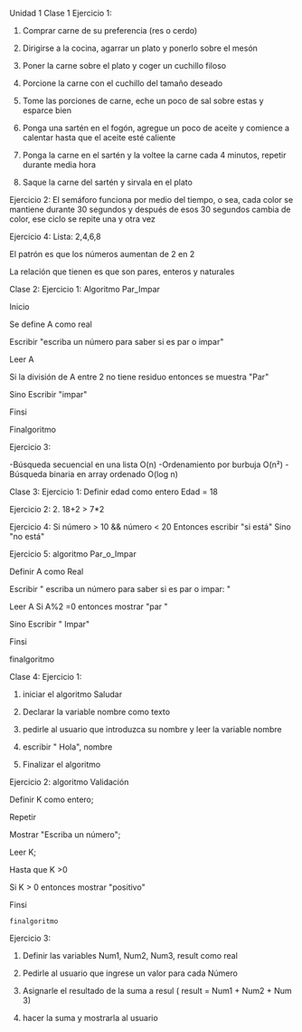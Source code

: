 Unidad 1
Clase 1 
Ejercicio 1:
1. Comprar carne de su preferencia (res o cerdo)

2. Dirigirse a la cocina, agarrar un plato y ponerlo sobre el mesón 

3. Poner la carne sobre el plato y coger un cuchillo filoso

4. Porcione la carne con el cuchillo del tamaño deseado 

5. Tome las porciones de carne, eche un poco de sal sobre estas y esparce bien

6. Ponga una sartén en el fogón, agregue un poco de aceite y comience a calentar hasta que el aceite esté caliente 

7. Ponga la carne en el sartén y la voltee la carne cada 4 minutos, repetir durante media hora

8. Saque la carne del sartén y sirvala en el plato

Ejercicio 2:
El semáforo funciona por medio del tiempo, o sea, cada color se mantiene durante 30 segundos y después de esos 30 segundos cambia de color, ese ciclo se repite una y otra vez

Ejercicio 4:
Lista: 2,4,6,8

El patrón es que los números aumentan de 2 en 2

La relación que tienen es que son pares, enteros y naturales 

Clase 2:
Ejercicio 1:
Algoritmo Par_Impar 

Inicio

Se define A como real

Escribir "escriba un número para saber si es par o impar"

Leer A

Si la división de A entre 2 no tiene residuo entonces se muestra "Par"

Sino Escribir "impar"

Finsi

Finalgoritmo

Ejercicio 3:

-Búsqueda secuencial en una lista O(n)
-Ordenamiento por burbuja O(n²)
-Búsqueda binaria en array ordenado O(log n)

Clase 3:
Ejercicio 1:
 Definir edad como entero
Edad = 18

Ejercicio 2:
2. 18+2 > 7*2

Ejercicio 4:
Si número > 10 && número < 20
Entonces escribir "si está"
Sino "no está"

Ejercicio 5: 
algoritmo Par_o_Impar

 Definir A como Real

Escribir " escriba un número para saber si es par o impar: "

Leer A
Si  A%2  =0 entonces mostrar "par "

Sino Escribir " Impar"

Finsi 

finalgoritmo

Clase 4:
Ejercicio 1:

1. iniciar el algoritmo Saludar

2. Declarar la variable nombre como texto

3. pedirle al usuario que introduzca su nombre y leer la variable nombre

4. escribir " Hola", nombre 

5. Finalizar el algoritmo 

Ejercicio 2:
algoritmo Validación 

 Definir K como entero;

Repetir 

Mostrar "Escriba un número";

Leer K;

Hasta que K >0

Si K > 0 entonces mostrar "positivo"

Finsi

    finalgoritmo


Ejercicio 3:

1. Definir las variables Num1, Num2, Num3, result como real

2. Pedirle al usuario que ingrese un valor para cada Número 

3. Asignarle el resultado de la suma a resul ( result = Num1 + Num2 + Num 3)

4. hacer la suma y mostrarla al usuario 

